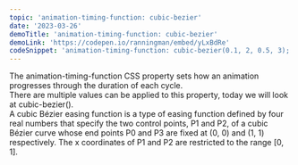 ```yaml
---
topic: 'animation-timing-function: cubic-bezier'
date: '2023-03-26'
demoTitle: 'animation-timing-function: cubic-bezier'
demoLink: 'https://codepen.io/ranningman/embed/yLxBdRe'
codeSnippet: 'animation-timing-function: cubic-bezier(0.1, 2, 0.5, 3);'
---
```

The animation-timing-function CSS property sets how an animation progresses through the duration of each cycle.  
There are multiple values can be applied to this property, today we will look at cubic-bezier().  
A cubic Bézier easing function is a type of easing function defined by four real numbers that specify the two control points, P1 and P2, of a cubic Bézier curve whose end points P0 and P3 are fixed at (0, 0) and (1, 1) respectively. The x coordinates of P1 and P2 are restricted to the range [0, 1].